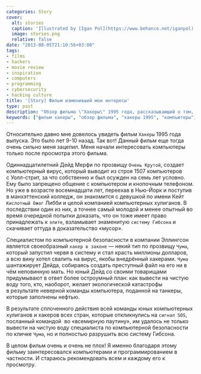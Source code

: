 ```yaml
---
categories: Story
cover:
  alt: stories
  caption: 'Illustrated by [Igan Pol](https://www.behance.net/iganpol)'
  image: stories.png
  relative: false
date: "2013-08-05T21:10:56+03:00"
tags:
- films
- hackers
- movie review
- inspiration
- computers
- programming
- cybersecurity
- hacking culture
title: '[Story] Фильм изменивший мои интересы'
type: post
description: "Обзор фильма \"Хакеры\" 1995 года, рассказывающий о том, как этот фильм повлиял на интересы автора в области компьютеров и программирования."
keywords: ["фильм хакеры", "обзор фильма", "хакеры 1995", "компьютеры", "программирование", "кибербезопасность", "история", "вдохновение", "культура хакеров"]
---
```


Относительно давно мне довелось увидеть фильм `Хакеры` 1995 года выпуска. Это было лет 9-10 назад. Так вот! Данный фильм еще тогда очень сильно меня зацепил. Меня начали интересовать компьютеры только после просмотра этого фильма.

Одиннадцатилетний Дейд Мерфи по прозвищу `Очень Крутой`, создает компьютерный вирус, который выводит из строя 1507 компьютеров с Уолл-стрит, за что собственно и был осужден на семь лет условно. Ему было запрещено общение с компьютером и кнопочным телефоном. Но уже в возрасте восемнадцати лет, переехав в Нью-Йорк и поступив в манхэттенский колледж, он знакомится с девушкой по имени Кейт `Кислотный Ожог` Либби и целой компанией компьютерных хулиганов. В последствии один из них, а точнее самый молодой и менее опытный во время очередной попытки доказать, что он тоже имеет право принадлежать к `элите`, взламывает знаменитую `систему Гибсона` и скачивает оттуда в доказательство «мусор».

Специалистом по компьютерной безопасности в компании Эллингсон является своеобразный `хакер в законе` — некий тип по прозвищу `Чума`, который запустил червя в систему и стал красть миллионы долларов, а всю вину хотел свалить на вирус, якобы внедрённый хакерами. `Чума` шантажирует Дейда, собираясь создать преступный файл на его ни в чём неповинную мать. Но юный Дейд со своими товарищами придумывают в ответ более остроумный план: как вывести на чистую воду того, кто, наоборот, желает экологической катастрофы в результате неверной команды компьютера, поданной на танкеры, которые заполнены нефтью.

В результате сплоченного действия всей команды юных компьютерных хулиганов и хакеров всех стран, которые откликнулись на `сигнал SOS`, посланный командой  во «всемирную паутину», им удалось не только вывести на чистую воду специалиста по компьютерной безопасности по кличке `Чума`, но и полностью разрушить всю систему Гибсона.

В целом фильм очень и очень не плох! Я именно благодаря этому фильму заинтересовался компьютерами и программированием в частности. И стараюсь рекомендовать всем и каждому его к просмотру.
